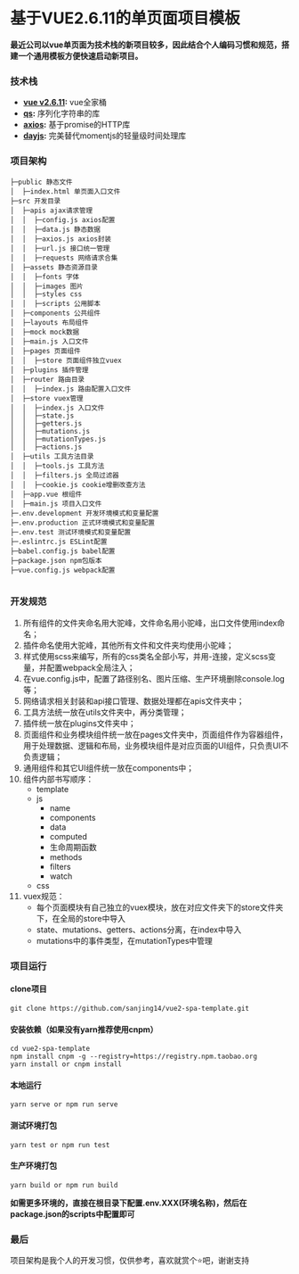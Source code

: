 # 基于VUE2.6.11的单页面项目模板
**最近公司以vue单页面为技术栈的新项目较多，因此结合个人编码习惯和规范，搭建一个通用模板方便快速启动新项目。**

### 技术栈  
- **[vue v2.6.11](https://github.com/vuejs/vue):**  vue全家桶
- **[qs](https://github.com/ljharb/qs):**  序列化字符串的库
- **[axios](https://github.com/axios/axios):**  基于promise的HTTP库
- **[dayjs](https://github.com/iamkun/dayjs):** 完美替代momentjs的轻量级时间处理库 

### 项目架构
```
├─public 静态文件
│  ├─index.html 单页面入口文件 
├─src 开发目录
│  ├─apis ajax请求管理
│  │  ├─config.js axios配置   
│  │  ├─data.js 静态数据   
│  │  ├─axios.js axios封装   
│  │  ├─url.js 接口统一管理   
│  │  ├─requests 网络请求合集   
│  ├─assets 静态资源目录 
│  │  ├─fonts 字体  
│  │  ├─images 图片  
│  │  ├─styles css  
│  │  ├─scripts 公用脚本  
│  ├─components 公共组件
│  ├─layouts 布局组件
│  ├─mock mock数据
│  ├─main.js 入口文件
│  ├─pages 页面组件 
│  │  ├─store 页面组件独立vuex
│  ├─plugins 插件管理 
│  ├─router 路由目录 
│  │  ├─index.js 路由配置入口文件
│  ├─store vuex管理 
│  │  ├─index.js 入口文件
│  │  ├─state.js
│  │  ├─getters.js
│  │  ├─mutations.js
│  │  ├─mutationTypes.js
│  │  ├─actions.js
│  ├─utils 工具方法目录
│  │  ├─tools.js 工具方法  
│  │  ├─filters.js 全局过滤器 
│  │  ├─cookie.js cookie增删改查方法   
│  ├─app.vue 根组件
│  ├─main.js 项目入口文件
├─.env.development 开发环境模式和变量配置
├─.env.production 正式环境模式和变量配置
├─.env.test 测试环境模式和变量配置
├─.eslintrc.js ESLint配置
├─babel.config.js babel配置
├─package.json npm包版本
├─vue.config.js webpack配置
    
```

### 开发规范
1. 所有组件的文件夹命名用大驼峰，文件命名用小驼峰，出口文件使用index命名；
2. 插件命名使用大驼峰，其他所有文件和文件夹均使用小驼峰；
3. 样式使用scss来编写，所有的css类名全部小写，并用-连接，定义scss变量，并配置webpack全局注入；
4. 在vue.config.js中，配置了路径别名、图片压缩、生产环境删除console.log等；
5. 网络请求相关封装和api接口管理、数据处理都在apis文件夹中；
6. 工具方法统一放在utils文件夹中，再分类管理；
7. 插件统一放在plugins文件夹中；
8. 页面组件和业务模块组件统一放在pages文件夹中，页面组件作为容器组件，用于处理数据、逻辑和布局，业务模块组件是对应页面的UI组件，只负责UI不负责逻辑；
9. 通用组件和其它UI组件统一放在components中； 
10. 组件内部书写顺序：
     - template
     - js
        - name
        - components
        - data
        - computed
        - 生命周期函数
        - methods
        - filters
        - watch
     - css
11. vuex规范：
    - 每个页面模块有自己独立的vuex模块，放在对应文件夹下的store文件夹下，在全局的store中导入
    - state、mutations、getters、actions分离，在index中导入
    - mutations中的事件类型，在mutationTypes中管理

### 项目运行
#### clone项目
```
git clone https://github.com/sanjing14/vue2-spa-template.git
```
#### 安装依赖（如果没有yarn推荐使用cnpm）
```
cd vue2-spa-template
npm install cnpm -g --registry=https://registry.npm.taobao.org
yarn install or cnpm install
```

#### 本地运行
```
yarn serve or npm run serve
```
#### 测试环境打包
```
yarn test or npm run test
```
#### 生产环境打包
```
yarn build or npm run build
```
**如需更多环境的，直接在根目录下配置.env.XXX(环境名称)，然后在package.json的scripts中配置即可**

### 最后
项目架构是我个人的开发习惯，仅供参考，喜欢就赏个⭐吧，谢谢支持

